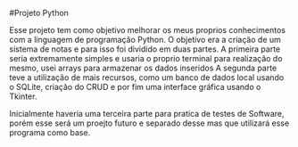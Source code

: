 #Projeto Python

Esse projeto tem como objetivo melhorar os meus proprios conhecimentos com a linguagem de programação Python.
O objetivo era a criação de um sistema de notas e para isso foi dividido em duas partes.
A primeira parte seria extremamente simples e usaria o proprio terminal para realização do mesmo, usei arrays para armazenar os dados inseridos
A segunda parte teve a utilização de mais recursos, como um banco de dados local usando o SQLite, criação do CRUD e por fim uma interface gráfica usando o Tkinter.

Inicialmente haveria uma terceira parte para pratica de testes de Software, porém esse será um proejto futuro e separado desse mas que utilizará esse programa como base.
